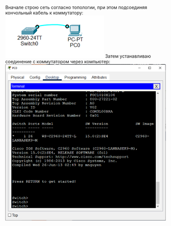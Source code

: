 Вначале строю сеть согласно топологии, при этом подсоединяя кончольный кабель к коммутатору:
![](https://github.com/Art1shock/images/blob/main/Screenshot_1.png)
Затем устанавливаю соединение с коммутатором через компьютер:
![](https://github.com/Art1shock/images/blob/main/Screenshot_2.png)

